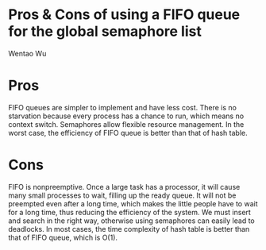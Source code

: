 # Pros & Cons of using a FIFO queue for the global semaphore list
Wentao Wu

# Pros
FIFO queues are simpler to implement and have less cost. There is no starvation because every process has a chance to run, which means no context switch. Semaphores allow flexible resource management.
In the worst case, the efficiency of FIFO queue is better than that of hash table.

# Cons
FIFO is nonpreemptive. Once a large task has a processor, it will cause many small processes to wait, filling up the ready queue. It will not be preempted even after a long time, which makes the little people have to wait for a long time, thus reducing the efficiency of the system. We must insert and search in the right way, otherwise using semaphores can easily lead to deadlocks.
In most cases, the time complexity of hash table is better than that of FIFO queue, which is O(1).
